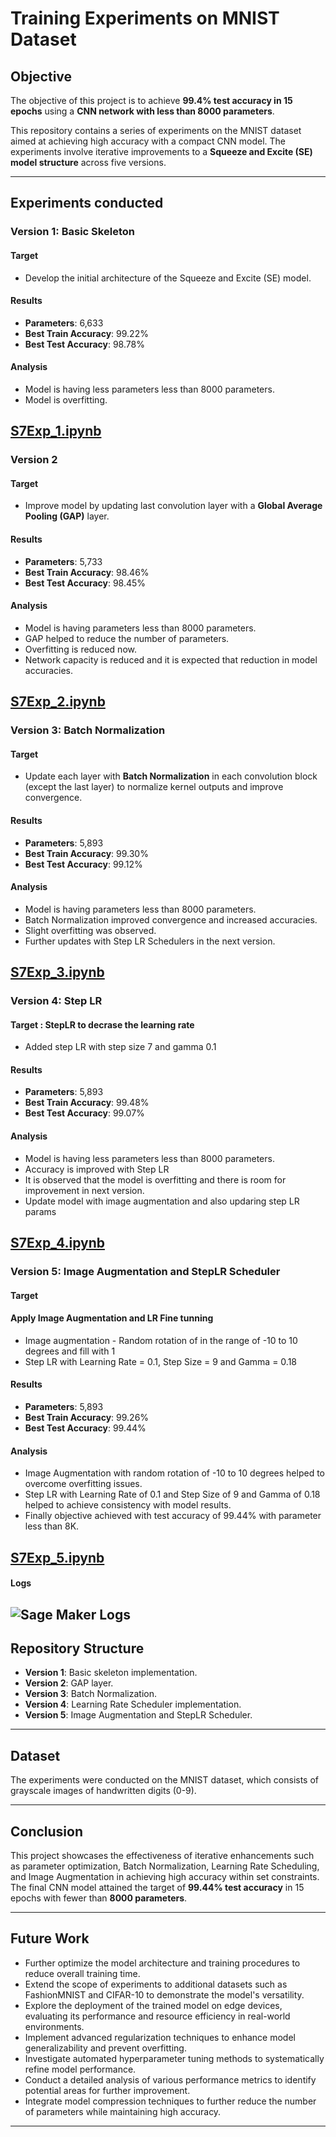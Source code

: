 # Training Experiments on MNIST Dataset

## Objective
The objective of this project is to achieve **99.4% test accuracy in 15 epochs** using a **CNN network with less than 8000 parameters**. 

This repository contains a series of experiments on the MNIST dataset aimed at achieving high accuracy with a compact CNN model. The experiments involve iterative improvements to a **Squeeze and Excite (SE) model structure** across five versions.

---

## Experiments conducted

### **Version 1: Basic Skeleton**
#### Target
- Develop the initial architecture of the Squeeze and Excite (SE) model.

#### Results
- **Parameters**: 6,633  
- **Best Train Accuracy**: 99.22%  
- **Best Test Accuracy**: 98.78%  

#### Analysis

- Model is having less parameters less than 8000 parameters.
- Model is overfitting.

[**S7Exp_1.ipynb**](./S7Exp_1.ipynb)
---

### **Version 2**
#### Target
- Improve model by updating last convolution layer with a **Global Average Pooling (GAP)** layer.

#### Results
- **Parameters**: 5,733  
- **Best Train Accuracy**: 98.46%  
- **Best Test Accuracy**: 98.45%  

#### Analysis
- Model is having parameters less than 8000 parameters.
- GAP helped to reduce the number of parameters.
- Overfitting is reduced now.
- Network capacity is reduced and it is expected that reduction in model accuracies.

[**S7Exp_2.ipynb**](./S7Exp_2.ipynb)
---

### **Version 3: Batch Normalization**
#### Target
- Update each layer with **Batch Normalization** in each convolution block (except the last layer) to normalize kernel outputs and improve convergence.

#### Results
- **Parameters**: 5,893  
- **Best Train Accuracy**: 99.30%  
- **Best Test Accuracy**: 99.12%  

#### Analysis
- Model is having parameters less than 8000 parameters.
- Batch Normalization improved convergence and increased accuracies.  
- Slight overfitting was observed.  
- Further updates with Step LR Schedulers in the next version.

[**S7Exp_3.ipynb**](./S7Exp_3.ipynb)
---

### Version 4: Step LR 
#### Target : StepLR to decrase the learning rate
- Added step LR with step size 7 and gamma 0.1

#### Results
- **Parameters**: 5,893  
- **Best Train Accuracy**: 99.48%  
- **Best Test Accuracy**: 99.07%  

#### Analysis
- Model is having less parameters less than 8000 parameters.
- Accuracy is improved with Step LR
- It is observed that the model is overfitting and there is room for improvement in next version.
- Update model with image augmentation and also updaring step LR params

[**S7Exp_4.ipynb**](./S7Exp_4.ipynb)
---

### **Version 5: Image Augmentation and StepLR Scheduler**
#### Target
####  Apply Image Augmentation and LR Fine tunning
- Image augmentation - Random rotation of in the range of -10 to 10 degrees and fill with 1
- Step LR with Learning Rate = 0.1, Step Size = 9 and Gamma = 0.18

#### Results
- **Parameters**: 5,893  
- **Best Train Accuracy**: 99.26%  
- **Best Test Accuracy**: 99.44%  

#### Analysis
- Image Augmentation with random rotation of -10 to 10 degrees helped to overcome overfitting issues.
- Step LR with Learning Rate of 0.1 and Step Size of 9 and Gamma of 0.18 helped to achieve consistency with model results.  
- Finally objective achieved with test accuracy of 99.44% with parameter less than 8K.

[**S7Exp_5.ipynb**](./S7Exp_5.ipynb)
---

#### Logs
![Sage Maker Logs](/Sage_Maker_Logs.png)
---

## Repository Structure
- **Version 1**: Basic skeleton implementation.
- **Version 2**: GAP layer.
- **Version 3**: Batch Normalization.
- **Version 4**: Learning Rate Scheduler implementation.
- **Version 5**: Image Augmentation and StepLR Scheduler.

---

## Dataset
The experiments were conducted on the MNIST dataset, which consists of grayscale images of handwritten digits (0-9).

---

## Conclusion
This project showcases the effectiveness of iterative enhancements such as parameter optimization, Batch Normalization, Learning Rate Scheduling, and Image Augmentation in achieving high accuracy within set constraints. The final CNN model attained the target of **99.44% test accuracy** in 15 epochs with fewer than **8000 parameters**.

---

## Future Work
- Further optimize the model architecture and training procedures to reduce overall training time.
- Extend the scope of experiments to additional datasets such as FashionMNIST and CIFAR-10 to demonstrate the model's versatility.
- Explore the deployment of the trained model on edge devices, evaluating its performance and resource efficiency in real-world environments.
- Implement advanced regularization techniques to enhance model generalizability and prevent overfitting.
- Investigate automated hyperparameter tuning methods to systematically refine model performance.
- Conduct a detailed analysis of various performance metrics to identify potential areas for further improvement.
- Integrate model compression techniques to further reduce the number of parameters while maintaining high accuracy.

---
